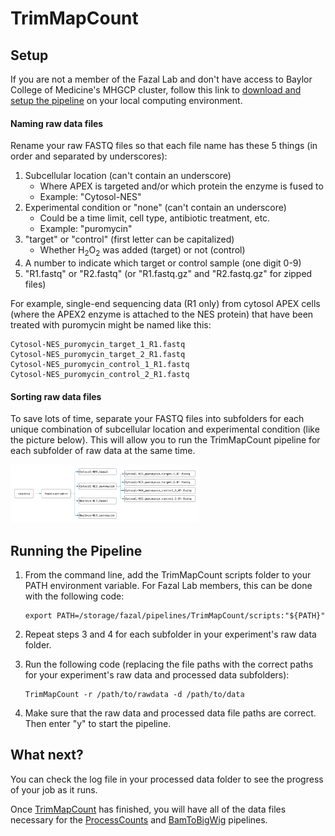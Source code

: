 # TrimMapCount


## Setup

If you are not a member of the Fazal Lab and don't have access to Baylor College 
of Medicine's MHGCP cluster, follow this link to 
[download and setup the pipeline](https://fazallabbcm.github.io/FazalLabPipelines/ExternalUserInstructions/TrimMapCountSetup) 
on your local computing environment.


#### Naming raw data files

Rename your raw FASTQ files so that each file name has these 5 things (in order and separated 
by underscores):
   1. Subcellular location (can't contain an underscore)
      * Where APEX is targeted and/or which protein the enzyme is fused to
      * Example: "Cytosol-NES"
   2. Experimental condition or "none" (can't contain an underscore)
      * Could be a time limit, cell type, antibiotic treatment, etc.
      * Example: "puromycin"
   3. "target" or "control" (first letter can be capitalized)
      * Whether H<sub>2</sub>O<sub>2</sub> was added (target) or not (control)
   4. A number to indicate which target or control sample (one digit 0-9)
   5. "R1.fastq" or "R2.fastq" (or "R1.fastq.gz" and "R2.fastq.gz" for zipped files)


For example, single-end sequencing data (R1 only) from cytosol APEX cells (where the APEX2 enzyme 
is attached to the NES protein) that have been treated with puromycin might be named like this:
   ```
   Cytosol-NES_puromycin_target_1_R1.fastq
   Cytosol-NES_puromycin_target_2_R1.fastq
   Cytosol-NES_puromycin_control_1_R1.fastq
   Cytosol-NES_puromycin_control_2_R1.fastq
   ```


#### Sorting raw data files

To save lots of time, separate your FASTQ files into subfolders for each unique combination 
of subcellular location and experimental condition (like the picture below). This will allow 
you to run the TrimMapCount pipeline for each subfolder of raw data at the same time.

<img src="img/filestructure_example.png" width="60%" height="60%">


## Running the Pipeline

1. From the command line, add the TrimMapCount scripts folder to your PATH environment variable. 
   For Fazal Lab members, this can be done with the following code:
   ```
   export PATH=/storage/fazal/pipelines/TrimMapCount/scripts:"${PATH}"
   ```
   
2. Repeat steps 3 and 4 for each subfolder in your experiment's raw data folder.
   
3. Run the following code (replacing the file paths with the correct paths for your experiment's 
   raw data and processed data subfolders):
   ```
   TrimMapCount -r /path/to/rawdata -d /path/to/data
   ```

4. Make sure that the raw data and processed data file paths are correct. Then enter "y" to 
   start the pipeline.


## What next?

You can check the log file in your processed data folder to see the progress of your job as it runs.

Once [TrimMapCount](https://fazallabbcm.github.io/FazalLabPipelines/TrimMapCount) has finished, 
you will have all of the data files necessary for the 
[ProcessCounts](https://fazallabbcm.github.io/FazalLabPipelines/ProcessCounts) and 
[BamToBigWig](https://fazallabbcm.github.io/FazalLabPipelines/BamToBigWig) pipelines.
